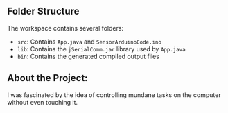 ## Folder Structure

The workspace contains several folders:
- `src`: Contains `App.java` and `SensorArduinoCode.ino`
- `lib`: Contains the `jSerialComm.jar` library used by `App.java`
- `bin`: Contains the generated compiled output files

## About the Project:
I was fascinated by the idea of controlling mundane tasks on the computer without even touching it. 
